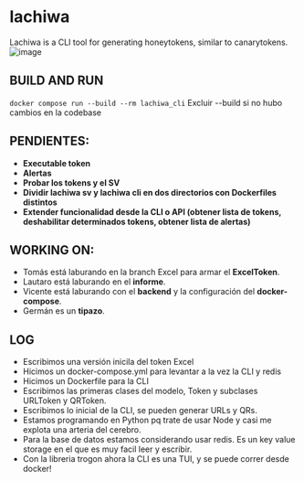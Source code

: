 # lachiwa
Lachiwa is a CLI tool for generating honeytokens, similar to canarytokens.
![image](https://github.com/vicentevieytes/lachiwa/assets/73846744/3d07c198-e80b-40e2-b82f-e287ee5c21f4)

## BUILD AND RUN
 ```docker compose run --build --rm lachiwa_cli```
Excluir --build si no hubo cambios en la codebase


## PENDIENTES:
- **Executable token**
- **Alertas**
- **Probar los tokens y el SV**
- **Dividir lachiwa sv y lachiwa cli en dos directorios con Dockerfiles distintos**
- **Extender funcionalidad desde la CLI o API (obtener lista de tokens, deshabilitar determinados tokens, obtener lista de alertas)**

## WORKING ON:
- Tomás está laburando en la branch Excel para armar el **ExcelToken**.
- Lautaro está laburando en el **informe**.
- Vicente está laburando con el **backend** y la configuración del **docker-compose**.
- Germán es un **tipazo**.

## LOG
- Escribimos una versión inicila del token Excel
- Hicimos un docker-compose.yml para levantar a la vez la CLI y redis
- Hicimos un Dockerfile para la CLI 
- Escribimos las primeras clases del modelo, Token y subclases URLToken y QRToken.
- Escribimos lo inicial de la CLI, se pueden generar URLs y QRs. 
- Estamos programando en Python pq trate de usar Node y casi me explota una arteria del cerebro.
- Para la base de datos estamos considerando usar redis. Es un key value storage en el que es muy facil leer y escribir.
- Con la libreria trogon ahora la CLI es una TUI, y se puede correr desde docker!
